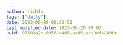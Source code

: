 ```yaml
---
author: rich1e
tags: ["daily"]
date: 2023-06-20 09:03:52
Last modified date: 2023-06-20 09:03
uuid: 97502a2c-6956-d485-ea85-adc3ef48490e
---
```

